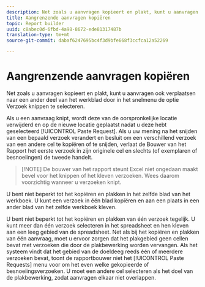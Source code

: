 ```yaml
---
description: Net zoals u aanvragen kopieert en plakt, kunt u aanvragen ook verplaatsen naar een ander deel van het werkblad door in het snelmenu de optie Verzoek knippen te selecteren.
title: Aangrenzende aanvragen kopiëren
topic: Report builder
uuid: c8abec0d-6fbd-4a98-8672-ede81317487b
translation-type: tm+mt
source-git-commit: dabaf6247695bc4f3d9bfe668f3ccfca12a52269

---
```



# Aangrenzende aanvragen kopiëren

Net zoals u aanvragen kopieert en plakt, kunt u aanvragen ook verplaatsen naar een ander deel van het werkblad door in het snelmenu de optie Verzoek knippen te selecteren.

Als u een aanvraag knipt, wordt deze van de oorspronkelijke locatie verwijderd en op de nieuwe locatie geplaatst nadat u deze hebt geselecteerd [!UICONTROL Paste Request]. Als u uw mening na het snijden van een bepaald verzoek verandert en besluit om een verschillend verzoek van een andere cel te kopiëren of te snijden, verlaat de Bouwer van het Rapport het eerste verzoek in zijn originele cel en slechts (of exemplaren of besnoeiingen) de tweede handelt.

>[!NOTE] De bouwer van het rapport steunt Excel niet ongedaan maakt bevel voor het knippen of het kleven verzoeken. Wees daarom voorzichtig wanneer u verzoeken knipt.

U bent niet beperkt tot het kopiëren en plakken in het zelfde blad van het werkboek. U kunt een verzoek in één blad kopiëren en aan een plaats in een ander blad van het zelfde werkboek kleven.

U bent niet beperkt tot het kopiëren en plakken van één verzoek tegelijk. U kunt meer dan één verzoek selecteren in het spreadsheet en hen kleven aan een leeg gebied van de spreadsheet. Net als bij het kopiëren en plakken van één aanvraag, moet u ervoor zorgen dat het plakgebied geen cellen bevat met verzoeken die door de plakbewerking worden vervangen. Als het systeem vindt dat het gebied van de doeldeeg reeds één of meerdere verzoeken bevat, toont de rapportbouwer niet het [!UICONTROL Paste Requests] menu voor om het even welke gekopieerde of besnoeiingsverzoeken. U moet een andere cel selecteren als het doel van de plakbewerking, zodat aanvragen elkaar niet overlappen.
